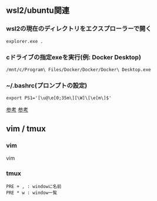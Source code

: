 ## wsl2/ubuntu関連

### wsl2の現在のディレクトリをエクスプローラーで開く
```
explorer.exe .
```

### cドライブの指定exeを実行(例: Docker Desktop)
```
/mnt/c/Program\ Files/Docker/Docker/Docker\ Desktop.exe
```

### ~/.bashrc(プロンプトの設定)
```
export PS1='[\u@\e[0;35m\][\W]\[\e[m\]$'
```
[参考](https://atmarkit.itmedia.co.jp/flinux/rensai/linuxtips/002cngprmpt.html)
[参考](https://qiita.com/zaburo/items/9194cd9eb841dea897a0)

## vim / tmux

### vim
vim

### tmux
```
PRE + , : windowに名前
PRE * w : window一覧
```

